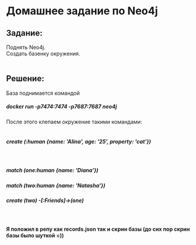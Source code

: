 # Домашнее задание по Neo4j 

## Задание:

Поднять Neo4j.<br/>
Создать базенку окружения.<br/>
<br/>

## Решение:

База поднимается командой <br/>

##### docker run -p7474:7474 -p7687:7687 neo4j

После этого клепаем окружение такими командами: <br/>
<br/>
##### create (:human {name: 'Alina', age: '25', property: 'cat'})

<br/>

##### match (one:human {name: 'Diana'})
##### match (two:human {name: 'Natasha'})
##### create (two) -[:Friends]->(one)

<br/>

#### Я положил в репу как records.json так и скрин базы (до сих пор скрин базы было шуткой =))
